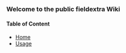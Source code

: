 ### Welcome to the public fieldextra Wiki

#### Table of Content
* [Home][home]
* [Usage][usage]

[home]: https://github.com/MeteoSwiss-APN/fieldextra-wiki/wiki/Home
[usage]: https://github.com/MeteoSwiss-APN/fieldextra-wiki/wiki/Usage